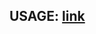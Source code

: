 ## USAGE: [link](https://drive.google.com/file/d/1MMAiwn5kpu-gaJtX5CXHBYeFHbcOs91L/view?usp=sharing)
